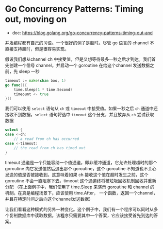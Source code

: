 # Go Concurrency Patterns: Timing out, moving on

- doc: https://blog.golang.org/go-concurrency-patterns-timing-out-and

并发编程都有自己的习语。一个很好的例子是超时。尽管 go 语言的 channel 不直接支持超时，但是很容易实现。

假设我们想从channel ch 中接受值，但是又想等待最多一秒之后才到达。我们首先创建一个信号 channel，并启动一个 goroutine 在给这个channel 发送数据之前，先 sleep 一秒

```go
timeout := make(chan boo, 1)
go func(){
    time.Sleep(1 * time.Second)
    timeount <- true
}()
```

我们可以使用 `select` 语句从 `ch` 或 `timeout` 中接受值。如果一秒之后 `ch` 通道中还接收不到数据，`select` 语句将选中 `timeout` 这个分支，并且放弃从 `ch` 尝试获取数据

```go
select {
case <-ch:
    // a read from ch has occurred
case <-timeout:
    // the read from ch has timed out
}
```

timeout 通道是一个只能容纳一个值通道，即非缓冲通道，它允许处理超时的那个 goroutine 向它发送值然后退出那个 goroutine，这个 goroutine 不知道也不关心发送的值是否被接收到。这意味着如果 ch 接收这个值在超时发生之前，这个 goroutine 不会一直阻塞下去。timeout 这个通道终将被垃圾回收机制回收并重新分配
（在上面例子中，我们使用了 time.Sleep 来演示 goroutine 和 channel 的机制。在真是编程场景下，应该使用 time.After， 一个函数，返回一个channel，并且在特定时间之后向这个channel发送数据）

让我们看看这种模式的另外一种变化。这个例子中，我们有一个程序可以同时从多个复制数据库中读取数据，该程序只需要其中一个答案，它应该接受首先到达的答案。



